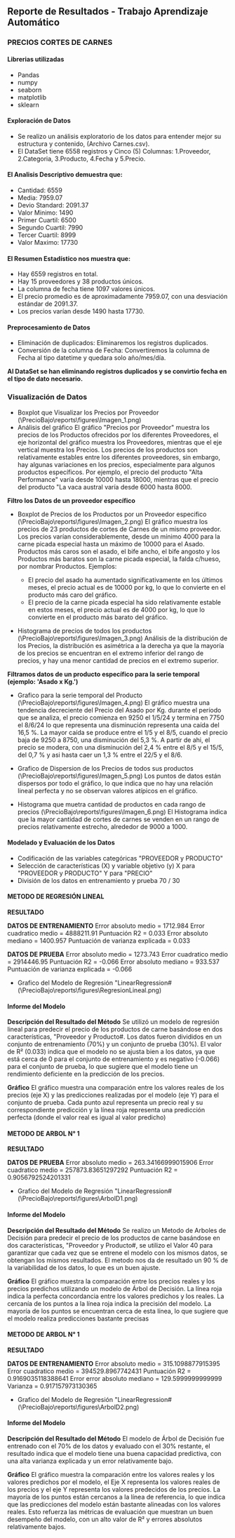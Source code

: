 ## Reporte de Resultados - Trabajo Aprendizaje Automático

### PRECIOS CORTES DE CARNES

#### Librerias utilizadas
* Pandas
* numpy
* seaborn
* matplotlib
* sklearn

#### Exploración de Datos
* Se realizo un análisis exploratorio de los datos para entender mejor su estructura y contenido, (Archivo Carnes.csv). 
* El DataSet tiene 6558 registros y Cinco (5) Columnas: 1.Proveedor, 2.Categoria, 3.Producto, 4.Fecha y 5.Precio. 

#### El Analisis Descriptivo demuestra que:
* Cantidad: 6559
* Media: 7959.07
* Devio Standard: 2091.37
* Valor Minimo: 1490
* Primer Cuartil: 6500
* Segundo Cuartil: 7990
* Tercer Cuartil: 8999
* Valor Maximo: 17730

#### El Resumen Estadístico nos muestra que:
* Hay 6559 registros en total.
* Hay 15 proveedores y 38 productos únicos.
* La columna de fecha tiene 1097 valores únicos.
* El precio promedio es de aproximadamente 7959.07, con una desviación estándar de 2091.37.
* Los precios varían desde 1490 hasta 17730.

#### Preprocesamiento de Datos
* Eliminación de duplicados: Eliminaremos los registros duplicados.
* Conversión de la columna de Fecha: Convertiremos la columna de Fecha al tipo datetime y quedara solo año/mes/día.

**Al DataSet se han eliminando registros duplicados y se convirtio fecha en el tipo de dato necesario.**

### Visualización de Datos

* Boxplot que Visualizar los Precios por Proveedor (\PrecioBajo\reports\figures\Imagen_1.png)
* Análisis del gráfico 
    El gráfico "Precios por Proveedor" muestra los precios de los Productos ofrecidos por los diferentes Proveedores, el eje horizontal del gráfico muestra los Proveedores, mientras que el eje vertical muestra los Precios.
    Los precios de los productos son relativamente estables entre los diferentes proveedores, sin embargo, hay algunas variaciones en los precios, especialmente para algunos productos específicos.
    Por ejemplo, el precio del producto "Alta Performance" varía desde 10000 hasta 18000, mientras que el precio del producto "La vaca austral varía desde 6000 hasta 8000.

**Filtro los Datos de un proveedor específico** 

* Boxplot de Precios de los Productos por un Proveedor especifico (\PrecioBajo\reports\figures\Imagen_2.png)
    El gráfico muestra los precios de 23 productos de cortes de Carnes de un mismo proveedor.
    Los precios varían considerablemente, desde un mínimo 4000 para la carne picada especial hasta un máximo de 10000 para el Asado. Productos más caros son el asado, el bife ancho, el bife angosto y los Productos más baratos son la carne picada especial, la falda c/hueso, por nombrar Productos.
    Ejemplos:
    * El precio del asado ha aumentado significativamente en los últimos meses, el precio actual es de 10000 por kg, lo que lo convierte en el producto más caro del gráfico.
    * El precio de la carne picada especial ha sido relativamente estable en estos meses, el precio actual es de 4000 por kg, lo que lo convierte en el producto más barato del gráfico.

* Histograma de precios de todos los productos (\PrecioBajo\reports\figures\Imagen_3.png)
    Análisis de la distribución de los Precios, la distribución es asimétrica a la derecha ya que la mayoría de los precios se encuentran en el extremo inferior del rango de precios, y hay una menor cantidad de precios en el extremo superior.

**Filtramos datos de un producto específico para la serie temporal (ejemplo: 'Asado x Kg.')**

* Grafico para la serie temporal del Producto (\PrecioBajo\reports\figures\Imagen_4.png)
    El gráfico muestra una tendencia decreciente del Precio del Asado por Kg. durante el período que se analiza, el precio comienza en 9250 el 1/5/24 y termina en 7750 el 8/6/24 lo que representa una disminución representa una caída del 16,5 %.
    La mayor caída se produce entre el 1/5 y el 8/5, cuando el precio baja de 9250 a 8750, una disminución del 5,3 %. 
    A partir de ahi, el precio se modera, con una disminución del 2,4 % entre el 8/5 y el 15/5, del 0,7 % y asi hasta caer un 1,3 % entre el 22/5 y el 8/6.

* Grafico de Dispersion de los Precios de todos sus productos (\PrecioBajo\reports\figures\Imagen_5.png)
    Los puntos de datos están dispersos por todo el gráfico, lo que indica que no hay una relación lineal perfecta y no se observan valores atípicos en el gráfico.

* Histograma que muetra cantidad de productos en cada rango de precios (\PrecioBajo\reports\figures\Imagen_6.png)
    El Histograma indica que la mayor cantidad de cortes de carnes se venden en un rango de precios relativamente estrecho, alrededor de 9000 a 1000.

#### Modelado y Evaluación de los Datos
* Codificación de las variables categóricas "PROVEEDOR y PRODUCTO"
* Selección de características (X) y variable objetivo (y)
    X para "PROVEEDOR y PRODUCTO"
    Y para "PRECIO"
* División de los datos en entrenamiento y prueba 70 / 30

#### METODO DE REGRESIÓN LINEAL

**RESULTADO**

**DATOS DE ENTRENAMIENTO**
Error absoluto medio = 1712.984
Error cuadratico medio = 4888211.91
Puntuación R2 = 0.033
Error absoluto mediano = 1400.957
Puntuación de varianza explicada = 0.033
 
 **DATOS DE PRUEBA**
Error absoluto medio = 1273.743
Error cuadratico medio = 2914446.95
Puntuación R2 = -0.066
Error absoluto mediano = 933.537
Puntuación de varianza explicada = -0.066

* Grafico del Modelo de Regresión "LinearRegression# (\PrecioBajo\reports\figures\RegresionLineal.png)

#### Informe del Modelo

**Descripción del Resultado del Método**
    Se utilizó un modelo de regresión lineal para predecir el precio de los productos de carne basándose en dos características, "Proveedor y Producto#. Los datos fueron divididos en un conjunto de entrenamiento (70%) y un conjunto de prueba (30%).
    El valor de R² (0.033) indica que el modelo no se ajusta bien a los datos, ya que está cerca de 0 para el conjunto de entrenamiento y es negativo (-0.066) para el conjunto de prueba, lo que sugiere que el modelo tiene un rendimiento deficiente en la predicción de los precios.

**Gráfico**
    El gráfico muestra una comparación entre los valores reales de los precios (eje X) y las predicciones realizadas por el modelo (eje Y) para el conjunto de prueba. 
    Cada punto azul representa un precio real y su correspondiente predicción y la línea roja representa una predicción perfecta (donde el valor real es igual al valor predicho)


#### METODO DE ARBOL N° 1

**RESULTADO**

 **DATOS DE PRUEBA**
Error absoluto medio = 263.34166999015906
Error cuadratico medio = 257873.83651297292
Puntuación R2 = 0.9056792524201331

* Grafico del Modelo de Regresión "LinearRegression# (\PrecioBajo\reports\figures\ArbolD1.png)

#### Informe del Modelo

**Descripción del Resultado del Método**
Se realizo un Metodo de Arboles de Decisión para predecir el precio de los productos de carne basándose en dos características, "Proveedor y Producto#, se utilizo el Valor 40 para garantizar que cada vez que se entrene el modelo con los mismos datos, se obtengan los mismos resultados.
El metodo nos da de resultado un 90 % de la variabilidad de los datos, lo que es un buen ajuste.

**Gráfico**
El gráfico muestra la comparación entre los precios reales y los precios predichos utilizando un modelo de Árbol de Decisión. La línea roja indica la perfecta concordancia entre los valores predichos y los reales. La cercanía de los puntos a la línea roja indica la precisión del modelo. La mayoría de los puntos se encuentran cerca de esta línea, lo que sugiere que el modelo realiza predicciones bastante precisas


#### METODO DE ARBOL N° 1

**RESULTADO**

 **DATOS DE ENTRENAMIENTO**
Error absoluto medio = 315.1098877915395
Error cuadratico medio = 394529.8967742431
Puntuación R2 = 0.9169035118388641
Error error absoluto mediano = 129.5999999999999
Varianza = 0.917157973130365

* Grafico del Modelo de Regresión "LinearRegression# (\PrecioBajo\reports\figures\ArbolD2.png)

#### Informe del Modelo

**Descripción del Resultado del Método**
El modelo de Árbol de Decisión fue entrenado con el 70% de los datos y evaluado con el 30% restante, el resultado indica que el modelo tiene una buena capacidad predictiva, con una alta varianza explicada y un error relativamente bajo.

**Gráfico**
El gráfico muestra la comparación entre los valores reales y los valores predichos por el modelo, el Eje X representa los valores reales de los precios y el eje Y representa los valores predecidos de los precios.
La mayoría de los puntos están cercanos a la línea de referencia, lo que indica que las predicciones del modelo están bastante alineadas con los valores reales. 
Esto refuerza las métricas de evaluación que muestran un buen desempeño del modelo, con un alto valor de R² y errores absolutos relativamente bajos.